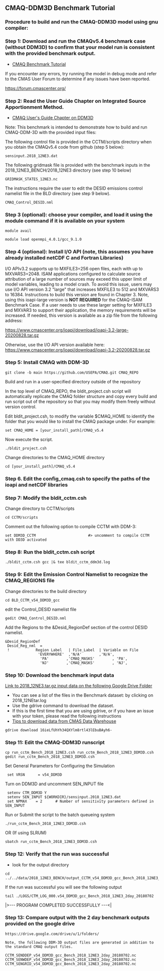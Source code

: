 ## CMAQ-DDM3D Benchmark Tutorial ## 

### Procedure to build and run the CMAQ-DDM3D model using gnu compiler: ###

### Step 1: Download and run the CMAQv5.4 benchmark case (without DDM3D) to confirm that your model run is consistent with the provided benchmark output.
- [CMAQ Benchmark Tutorial](CMAQ_UG_tutorial_benchmark.md)

If you encounter any errors, try running the model in debug mode and refer to the CMAS User Forum to determine if any issues have been reported.

https://forum.cmascenter.org/

### Step 2: Read the User Guide Chapter on Integrated Source Apportionment Method.
- [CMAQ User's Guide Chapter on DDM3D](../CMAQ_UG_ch10_HDDM-3D.md)

Note: This benchmark is intended to demonstrate how to build and run CMAQ-DDM-3D with the provided input files:

The following  control file is provided in the CCTM/scripts directory when you obtain the CMAQv5.4 code from github (step 5 below):

```
sensinput.2018_12NE3.dat
```

The following gridmask file is provided with the benchmark inputs in the 2018_12NE3_BENCH/2018_12NE3 directory (see step 10 below)

```
GRIDMASK_STATES_12NE3.nc
```

The instructions require the user to edit the DESID emissions control namelist file in the BLD directory (see step 9 below).

```
CMAQ_Control_DESID.nml
```


### Step 3 (optional): choose your compiler, and load it using the module command if it is available on your system

```
module avail
```

```
module load openmpi_4.0.1/gcc_9.1.0 
```

### Step 4 (optional): Install I/O API (note, this assumes you have already installed netCDF C and Fortran Libraries)

I/O APIv3.2 supports up to MXFILE3=256 open files, each with up to MXVARS3=2048. ISAM applications configured to calculate source attribution of a large number of sources may exceed this upper limit of model variables, leading to a model crash. To avoid this issue, users may use I/O API version 3.2 "large" that increases MXFILE3 to 512 and MXVARS3 to 16384. Instructions to build this version are found in Chapter 3. Note, using this ioapi-large version is <b>NOT REQUIRED</b> for the CMAQ-ISAM Benchmark Case. If a user needs to use these larger setting for MXFILE3 and MXVAR3 to support their application, the memory requirements will be increased. If needed, this version is available as a zip file from the following address:

https://www.cmascenter.org/ioapi/download/ioapi-3.2-large-20200828.tar.gz

Otherwise, use the I/O API version available here:
https://www.cmascenter.org/ioapi/download/ioapi-3.2-20200828.tar.gz

### Step 5: Install CMAQ with DDM-3D

```
git clone -b main https://github.com/USEPA/CMAQ.git CMAQ_REPO
```

Build and run in a user-specified directory outside of the repository

In the top level of CMAQ_REPO, the bldit_project.csh script will automatically replicate the CMAQ folder structure and copy every build and run script out of the repository so that you may modify them freely without version control.

Edit bldit_project.csh, to modify the variable $CMAQ_HOME to identify the folder that you would like to install the CMAQ package under. For example:

```
set CMAQ_HOME = [your_install_path]/CMAQ_v5.4
```

Now execute the script.

```
./bldit_project.csh
```

Change directories to the CMAQ_HOME directory

```
cd [your_install_path]/CMAQ_v5.4
```


### Step 6. Edit the config_cmaq.csh to specify the paths of the ioapi and netCDF libraries

### Step 7: Modify the bldit_cctm.csh 

Change directory to CCTM/scripts

```
cd CCTM/scripts
```

Comment out the following option to compile CCTM with DDM-3:

```
set DDM3D_CCTM                        #> uncomment to compile CCTM with DD3D activated
```

### Step 8: Run the bldit_cctm.csh script
```
./bldit_cctm.csh gcc |& tee bldit_cctm_ddm3d.log
```

### Step 9: Edit the Emission Control Namelist to recognize the CMAQ_REGIONS file 

Change directories to the build directory
```
cd BLD_CCTM_v54_DDM3D_gcc
```

edit the Control_DESID namelist file

```
gedit CMAQ_Control_DESID.nml
```

Add the Regions to the &Desid_RegionDef section of the control DESID namelist.

```
&Desid_RegionDef
 Desid_Reg_nml  =
 !            Region Label   | File_Label  | Variable on File
               'EVERYWHERE'  ,'N/A'        ,'N/A',
                'PA'        ,'CMAQ_MASKS'        , 'PA',
                'NJ'        ,'CMAQ_MASKS'        , 'NJ',
```
  
### Step 10: Download the benchmark input data

[Link to 2018_12NE3.tar.gz input data on the following Google Drive Folder](https://drive.google.com/drive/u/1/folders/1AFUB-4kzIXXoZr4hOHNBqRvy9JQ9_MDp)

  - You can see a list of the files in the Benchmark dataset: by clicking on 2018_12NEtar.log
  - Use the gdrive command to download the dataset.
  - If this is the first time that you are using gdrive, or if you have an issue with your token, please read the following instructions
  - [Tips to download data from CMAS Data Warehouse](https://docs.google.com/document/d/1e7B94zFkbKygVWfrhGwEZL51jF4fGXGXZbvi6KzXYQ4)
  
  
  ```
  gdrive download 16ieLfUhYh34QXYlm8rtl43lEbuBAyh6-
  ```
  
    
### Step 11: Edit the CMAQ-DDM3D runscript

```
cp run_cctm_Bench_2018_12NE3.csh run_cctm_Bench_2018_12NE3_DDM3D.csh
gedit run_cctm_Bench_2018_12NE3_DDM3D.csh
```

Set General Parameters for Configuring the Simulation

```
 set VRSN      = v54_DDM3D
```


Turn on DDM3D and uncomment SEN_INPUT file

```
 setenv CTM_DDM3D Y  
 setenv SEN_INPUT ${WORKDIR}/sensinput.2018_12NE3.dat
 set NPMAX    = 2      # Number of sensitivity parameters defined in SEN_INPUT
```
   
Run or Submit the script to the batch queueing system

```
./run_cctm_Bench_2018_12NE3_DDM3D.csh
```

OR (If using SLRUM)

```
sbatch run_cctm_Bench_2018_12NE3_DDM3D.csh
```

### Step 12: Verify that the run was successful
   - look for the output directory
   
   ```
   cd ../../data/2018_12NE3_BENCH/output_CCTM_v54_DDM3D_gcc_Bench_2018_12NE3_2day
   ```
   If the run was successful you will see the following output
   
   ```
   tail ./LOGS/CTM_LOG_000.v54_DDM3D_gcc_Bench_2018_12NE3_2day_20180702
   ```
   |>---   PROGRAM COMPLETED SUCCESSFULLY   ---<|

### Step 13: Compare output with the 2 day benchmark outputs provided on the google drive


    https://drive.google.com/drive/u/1/folders/

    Note, the following DDM-3D output files are generated in addition to the standard CMAQ output files.

```
CCTM_SENDDEP_v54_DDM3D_gcc_Bench_2018_12NE3_2day_20180702.nc
CCTM_SENWDEP_v54_DDM3D_gcc_Bench_2018_12NE3_2day_20180702.nc
CCTM_SENGRID_v54_DDM3D_gcc_Bench_2018_12NE3_2day_20180702.nc
```

